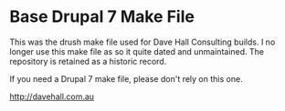 # Base Drupal 7 Make File

This was the drush make file used for Dave Hall Consulting builds. I no longer
use this make file as so it quite dated and unmaintained. The repository is
retained as a historic record.

If you need a Drupal 7 make file, please don't rely on this one.

http://davehall.com.au
